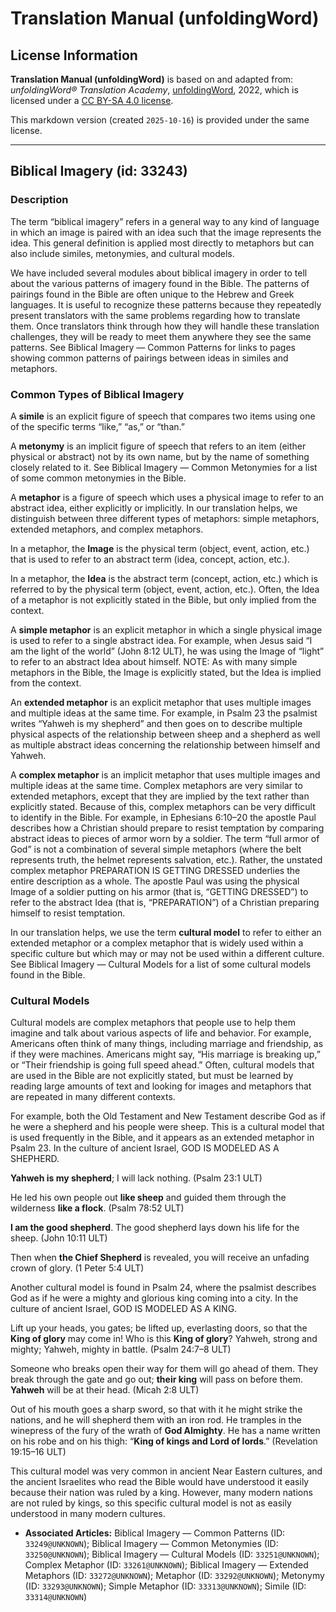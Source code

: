 # Translation Manual (unfoldingWord)

## License Information

**Translation Manual (unfoldingWord)** is based on and adapted from: _unfoldingWord® Translation Academy_, [unfoldingWord](https://unfoldingword.org/utw), 2022, which is licensed under a [CC BY-SA 4.0 license](https://creativecommons.org/licenses/by-sa/4.0/legalcode.en).

This markdown version (created `2025-10-16`) is provided under the same license.



--------------------------------

## Biblical Imagery (id: 33243)

### Description

The term “biblical imagery” refers in a general way to any kind of language in which an image is paired with an idea such that the image represents the idea. This general definition is applied most directly to metaphors but can also include similes, metonymies, and cultural models.

We have included several modules about biblical imagery in order to tell about the various patterns of imagery found in the Bible. The patterns of pairings found in the Bible are often unique to the Hebrew and Greek languages. It is useful to recognize these patterns because they repeatedly present translators with the same problems regarding how to translate them. Once translators think through how they will handle these translation challenges, they will be ready to meet them anywhere they see the same patterns. See Biblical Imagery — Common Patterns for links to pages showing common patterns of pairings between ideas in similes and metaphors.

### Common Types of Biblical Imagery

A **simile** is an explicit figure of speech that compares two items using one of the specific terms “like,” “as,” or “than.”

A **metonymy** is an implicit figure of speech that refers to an item (either physical or abstract) not by its own name, but by the name of something closely related to it. See Biblical Imagery — Common Metonymies for a list of some common metonymies in the Bible.

A **metaphor** is a figure of speech which uses a physical image to refer to an abstract idea, either explicitly or implicitly. In our translation helps, we distinguish between three different types of metaphors: simple metaphors, extended metaphors, and complex metaphors.

In a metaphor, the **Image** is the physical term (object, event, action, etc.) that is used to refer to an abstract term (idea, concept, action, etc.).

In a metaphor, the **Idea** is the abstract term (concept, action, etc.) which is referred to by the physical term (object, event, action, etc.). Often, the Idea of a metaphor is not explicitly stated in the Bible, but only implied from the context.

A **simple metaphor** is an explicit metaphor in which a single physical image is used to refer to a single abstract idea. For example, when Jesus said “I am the light of the world” (John 8:12 ULT), he was using the Image of “light” to refer to an abstract Idea about himself. NOTE: As with many simple metaphors in the Bible, the Image is explicitly stated, but the Idea is implied from the context.

An **extended metaphor** is an explicit metaphor that uses multiple images and multiple ideas at the same time. For example, in Psalm 23 the psalmist writes “Yahweh is my shepherd” and then goes on to describe multiple physical aspects of the relationship between sheep and a shepherd as well as multiple abstract ideas concerning the relationship between himself and Yahweh.

A **complex metaphor** is an implicit metaphor that uses multiple images and multiple ideas at the same time. Complex metaphors are very similar to extended metaphors, except that they are implied by the text rather than explicitly stated. Because of this, complex metaphors can be very difficult to identify in the Bible. For example, in Ephesians 6:10–20 the apostle Paul describes how a Christian should prepare to resist temptation by comparing abstract ideas to pieces of armor worn by a soldier. The term “full armor of God” is not a combination of several simple metaphors (where the belt represents truth, the helmet represents salvation, etc.). Rather, the unstated complex metaphor PREPARATION IS GETTING DRESSED underlies the entire description as a whole. The apostle Paul was using the physical Image of a soldier putting on his armor (that is, “GETTING DRESSED”) to refer to the abstract Idea (that is, “PREPARATION”) of a Christian preparing himself to resist temptation.

In our translation helps, we use the term **cultural model** to refer to either an extended metaphor or a complex metaphor that is widely used within a specific culture but which may or may not be used within a different culture. See Biblical Imagery — Cultural Models for a list of some cultural models found in the Bible.

### Cultural Models

Cultural models are complex metaphors that people use to help them imagine and talk about various aspects of life and behavior. For example, Americans often think of many things, including marriage and friendship, as if they were machines. Americans might say, “His marriage is breaking up,” or “Their friendship is going full speed ahead.” Often, cultural models that are used in the Bible are not explicitly stated, but must be learned by reading large amounts of text and looking for images and metaphors that are repeated in many different contexts.

For example, both the Old Testament and New Testament describe God as if he were a shepherd and his people were sheep. This is a cultural model that is used frequently in the Bible, and it appears as an extended metaphor in Psalm 23\. In the culture of ancient Israel, GOD IS MODELED AS A SHEPHERD.

**Yahweh is my shepherd**; I will lack nothing. (Psalm 23:1 ULT)

He led his own people out **like sheep** and guided them through the wilderness **like a flock**. (Psalm 78:52 ULT)

**I am the good shepherd**. The good shepherd lays down his life for the sheep. (John 10:11 ULT)

Then when **the Chief Shepherd** is revealed, you will receive an unfading crown of glory. (1 Peter 5:4 ULT)

Another cultural model is found in Psalm 24, where the psalmist describes God as if he were a mighty and glorious king coming into a city. In the culture of ancient Israel, GOD IS MODELED AS A KING.

Lift up your heads, you gates; be lifted up, everlasting doors, so that the **King of glory** may come in! Who is this **King of glory**? Yahweh, strong and mighty; Yahweh, mighty in battle. (Psalm 24:7–8 ULT)

Someone who breaks open their way for them will go ahead of them. They break through the gate and go out; **their king** will pass on before them. **Yahweh** will be at their head. (Micah 2:8 ULT)

Out of his mouth goes a sharp sword, so that with it he might strike the nations, and he will shepherd them with an iron rod. He tramples in the winepress of the fury of the wrath of **God Almighty**. He has a name written on his robe and on his thigh: “**King of kings and Lord of lords**.” (Revelation 19:15–16 ULT)

This cultural model was very common in ancient Near Eastern cultures, and the ancient Israelites who read the Bible would have understood it easily because their nation was ruled by a king. However, many modern nations are not ruled by kings, so this specific cultural model is not as easily understood in many modern cultures.

* **Associated Articles:** Biblical Imagery — Common Patterns (ID: `33249@UNKNOWN`); Biblical Imagery — Common Metonymies (ID: `33250@UNKNOWN`); Biblical Imagery — Cultural Models (ID: `33251@UNKNOWN`); Complex Metaphor (ID: `33261@UNKNOWN`); Biblical Imagery — Extended Metaphors (ID: `33272@UNKNOWN`); Metaphor (ID: `33292@UNKNOWN`); Metonymy (ID: `33293@UNKNOWN`); Simple Metaphor (ID: `33313@UNKNOWN`); Simile (ID: `33314@UNKNOWN`)

